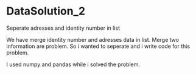 # DataSolution_2
Seperate adresses and identity number in list

We have merge identity number and adresses data in list. Merge two information are problem. 
So i wanted to seperate and i write code for this problem.

I used numpy and pandas while i solved the problem.
